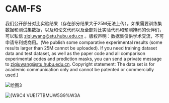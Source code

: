 # CAM-FS
我们公开部分对比实验结果（存在部分结果大于25M无法上传）。如果需要训练集数据和测试集数据，以及和论文代码以及全部对比实验代码和预测掩码的伙伴们，可以私信 ziqiuwang@stu.hubu.edu.cn 。版权声明：数据集仅供学术交流，不可申请专利或商用。(We publish some comparative experimental results (some results larger than 25M cannot be uploaded). If you need training dataset data and test dataset, as well as the paper code and all comparison experimental codes and prediction masks, you can send a private message to ziqiuwang@stu.hubu.edu.cn. Copyright statement: The data set is for academic communication only and cannot be patented or commercially used.)


![绘图3](https://github.com/ZiQiuWang/FSS-COD/assets/122528037/66d9ce2f-b739-4e78-9bec-a47d06fdccaf)

![{W9C4 VUE17TBMUW5G9%W3A](https://github.com/ZiQiuWang/FSS-COD/assets/122528037/035fdbba-1caa-4ce2-a39c-df1781bc8a7b)

